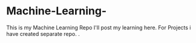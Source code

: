 # Machine-Learning- 
This is my Machine Learning Repo 
I'll post my learning here.
For Projects i have created separate repo.
.
